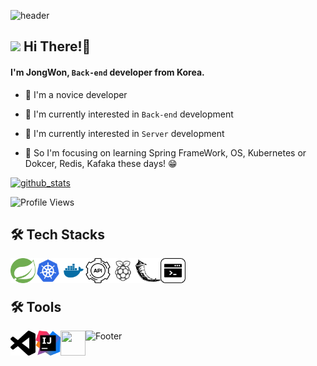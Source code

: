 

![header](https://capsule-render.vercel.app/api?type=waving&color=timeAuto&height=240&section=header&text=Jong%20Won%20&fontSize=90&fontColor=FFFFFF&animation=twinkling)

## <img src="https://user-images.githubusercontent.com/76584961/216099537-e1b5f736-96a4-4dee-94f3-5f040a105cfa.gif" style="height: 30px"/> Hi There!👋
#### I'm JongWon, <code>Back-end</code> developer from Korea.

- 🌱 I'm a novice developer 

- 🤔 I'm currently interested in <code>Back-end</code> development
- 🤔 I'm currently interested in <code>Server</code> development

- 🔭 So I'm focusing on learning Spring FrameWork, OS, Kubernetes or Dokcer, Redis, Kafaka these days! 😁


[![github_stats](https://github-readme-stats.vercel.app/api?username=LJW22222&show_icons=true&hide_border=true)](https://github.com/EunsuSeo01)


<!-- [![Top Langs](https://github-readme-stats.vercel.app/api/top-langs/?username=Duxpiex&langs_count=8&title_color=eb1f6a&icon_color=e28905&text_color=999999&bg_color=27282200)](https://github.com/Duxpiex) -->

<!-- [![willianrod's wakatime stats](https://github-readme-stats.vercel.app/api/wakatime?username=willianrod)](https://github.com/anuraghazra/github-readme-stats) -->

<!--START_SECTION:waka-->
![Profile Views](http://img.shields.io/badge/Profile%20Views-346-blue)

<h2> 🛠 Tech Stacks</h2>
<a href="#" target="_blank"><img src="https://github.com/LJW22222/LJW22222/blob/main/image/spring-svgrepo-com.svg" width="40" height="40" align="left"/></a>
<a href="#" target="_blank"><img src="https://github.com/LJW22222/LJW22222/blob/main/image/Kubernetes-icon-color.svg" width="40" height="40" align="left"/></a>
<a href="#" target="_blank"><img src="https://github.com/LJW22222/LJW22222/blob/main/image/docker-svgrepo-com.svg" width="40" height="40" align="left"/></a>
<a href="#" target="_blank"><img src="https://github.com/LJW22222/LJW22222/blob/main/image/api-svgrepo-com.svg" width="40" height="40" align="left"/></a>
<a href="#" target="_blank"><img src="https://github.com/LJW22222/LJW22222/blob/main/image/rasberry-pi-svgrepo-com.svg" width="40" height="40" align="left"/></a>
<a href="#" target="_blank"><img src="https://github.com/LJW22222/LJW22222/blob/main/image/flask-svgrepo-com.svg" width="40" height="40" align="left"/></a>
<a href="#" target="_blank"><img src="https://github.com/LJW22222/LJW22222/blob/main/image/ssh-svgrepo-com.svg" width="40" height="40" align="left"/></a>
<br>
<br>
<h2> 🛠 Tools</h2>
<a href="#" target="_blank"><img src="https://github.com/LJW22222/LJW22222/blob/main/image/visualstudiocode-svgrepo-com.svg" width="40" height="40" align="left"/></a>
<a href="#" target="_blank"><img src="https://github.com/LJW22222/LJW22222/blob/main/image/intellij-idea-svgrepo-com.svg" width="40" height="40" align="left"/></a>
<a href="#" target="_blank"><img src="https://github.com/LJW22222/LJW22222/blob/main/image/adobe-xd.svg" width="40" height="40" align="left"/></a>


![Footer](https://capsule-render.vercel.app/api?type=waving&color=timeAuto&height=200&section=footer)



<!--
**Duxpiex/Duxpiex** is a ✨ _special_ ✨ repository because its `README.md` (this file) appears on your GitHub profile.

Here are some ideas to get you started:

- 🔭 I’m currently working on ...
- 🌱 I’m currently learning ...
- 👯 I’m looking to collaborate on ...
- 🤔 I’m looking for help with ...
- 💬 Ask me about ...
- 📫 How to reach me: ...
- 😄 Pronouns: ...
- ⚡ Fun fact: ...
-->

